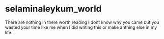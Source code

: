 # selaminaleykum_world
There are nothing in there worth reading I dont know why you came but you wasted your time like me when I did writing this or make anthing else in my life. 
